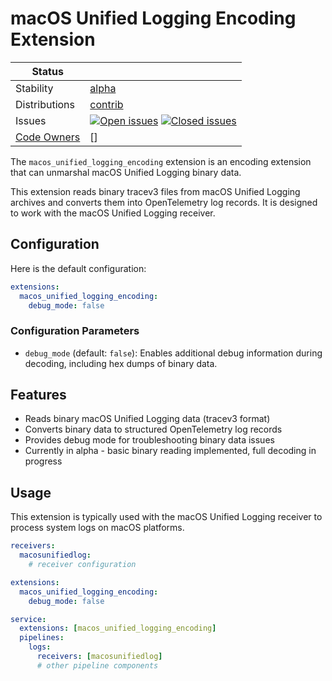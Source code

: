 # macOS Unified Logging Encoding Extension

<!-- status autogenerated section -->
| Status        |           |
| ------------- |-----------|
| Stability     | [alpha]  |
| Distributions | [contrib] |
| Issues        | [![Open issues](https://img.shields.io/github/issues-search/open-telemetry/opentelemetry-collector-contrib?query=is%3Aissue%20is%3Aopen%20label%3Aextension%2Fmacos_unified_logging_encoding%20&label=open&color=orange&logo=opentelemetry)](https://github.com/open-telemetry/opentelemetry-collector-contrib/issues?q=is%3Aopen+is%3Aissue+label%3Aextension%2Fmacos_unified_logging_encoding) [![Closed issues](https://img.shields.io/github/issues-search/open-telemetry/opentelemetry-collector-contrib?query=is%3Aissue%20is%3Aclosed%20label%3Aextension%2Fmacos_unified_logging_encoding%20&label=closed&color=blue&logo=opentelemetry)](https://github.com/open-telemetry/opentelemetry-collector-contrib/issues?q=is%3Aclosed+is%3Aissue+label%3Aextension%2Fmacos_unified_logging_encoding) |
| [Code Owners](https://github.com/open-telemetry/opentelemetry-collector-contrib/blob/main/CONTRIBUTING.md#becoming-a-code-owner)    | [] |

[alpha]: https://github.com/open-telemetry/opentelemetry-collector/blob/main/docs/component-stability.md#alpha
[contrib]: https://github.com/open-telemetry/opentelemetry-collector-releases/tree/main/distributions/otelcol-contrib
<!-- end autogenerated section -->

The `macos_unified_logging_encoding` extension is an encoding extension that can unmarshal macOS Unified Logging binary data.

This extension reads binary tracev3 files from macOS Unified Logging archives and converts them into OpenTelemetry log records. It is designed to work with the macOS Unified Logging receiver.

## Configuration

Here is the default configuration:
```yaml
extensions:
  macos_unified_logging_encoding:
    debug_mode: false
```

### Configuration Parameters

- `debug_mode` (default: `false`): Enables additional debug information during decoding, including hex dumps of binary data.

## Features

- Reads binary macOS Unified Logging data (tracev3 format)
- Converts binary data to structured OpenTelemetry log records
- Provides debug mode for troubleshooting binary data issues
- Currently in alpha - basic binary reading implemented, full decoding in progress

## Usage

This extension is typically used with the macOS Unified Logging receiver to process system logs on macOS platforms.

```yaml
receivers:
  macosunifiedlog:
    # receiver configuration

extensions:
  macos_unified_logging_encoding:
    debug_mode: false

service:
  extensions: [macos_unified_logging_encoding]
  pipelines:
    logs:
      receivers: [macosunifiedlog]
      # other pipeline components
``` 
